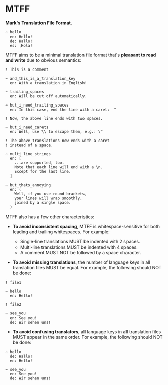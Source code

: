 # MTFF

**Mark's Translation File Format.**

```
~ hello
  en: Hello!
  de: Hallo!
  es: ¡Hola!
```

MTFF aims to be a minimal translation file format that's **pleasant to read and write** due to
obvious semantics:

```
! This is a comment
```

```
~ and_this_is_a_translation_key
  en: With a translation in English!
```

```
~ trailing_spaces
  en: Will be cut off automatically.
```

```
~ but_i_need_trailing_spaces
  en: In this case, end the line with a caret:  ^

! Now, the above line ends with two spaces.
```

```
~ but_i_need_carets
  en: Well, use \\ to escape them, e.g.: \^

! The above translations now ends with a caret
! instead of a space.
```

```
~ multi_line_strings
  en: [
‎    ...are supported, too.
‎    Note that each line will end with a \n.
    Except for the last line.
‎  ]
```

```
~ but_thats_annoying
  en: (
    Well, if you use round brackets,
    your lines will wrap smoothly,
    joined by a single space.
  )
```

MTFF also has a few other characteristics:

* **To avoid inconsistent spacing**, MTFF is whitespace-sensitive for both leading and trailing
  whitespaces. For example:

  * Single-line translations MUST be indented with 2 spaces.
  * Multi-line translations MUST be indented with 4 spaces.
  * A comment MUST NOT be followed by a space character.

* **To avoid missing translations**, the number of language keys in all translation files MUST be
  equal. For example, the following should NOT be done:

```
! file1

~ hello
  en: Hello!
```

```
! file2

~ see_you
  en: See you!
  de: Wir sehen uns!
```

* **To avoid confusing translators**, all language keys in all translation files MUST appear in the
  same order. For example, the following should NOT be done:

```
~ hello
  de: Hallo!
  en: Hello!

~ see_you
  en: See you!
  de: Wir sehen uns!
```
